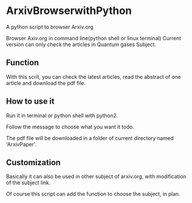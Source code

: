 # ArxivBrowserwithPython
A python script to browser Arxiv.org 

Browser Axiv.org in command line(python shell or linux terminal)
Current version can only check the articles in Quantum gases Subject.
## Function
With this scrit, you can check the latest articles, read the abstract of one article and download the pdf file.

## How to use it

Run it in terminal or python shell with python2.

Follow the message to choose what you want it todo.

The pdf file will be downloaded in a folder of current directory named 'ArxivPaper'.

## Customization

Basically it can also be used in other subject of arxiv.org, with modification of the subject link.

Of course this script can add the function to choose the subject, in plan.
